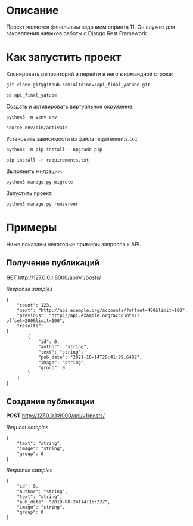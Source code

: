 # Описание
Проект является финальным заданием спринта 11. Он служит для закрепления навыков работы с Django Rest Framework.

# Как запустить проект
Клонировать репозиторий и перейти в него в командной строке:
```
git clone git@github.com:altdinov/api_final_yatube.git
```

```
cd api_final_yatube
```

Cоздать и активировать виртуальное окружение:

```
python3 -m venv env
```

```
source env/bin/activate
```

Установить зависимости из файла requirements.txt:

```
python3 -m pip install --upgrade pip
```

```
pip install -r requirements.txt
```

Выполнить миграции:

```
python3 manage.py migrate
```

Запустить проект:

```
python3 manage.py runserver
```


# Примеры
Ниже показаны некоторые примеры запросов к API.

## Получение публикаций
**GET**  http://127.0.0.1:8000/api/v1/posts/

_Response samples_
```
{
    "count": 123,
    "next": "http://api.example.org/accounts/?offset=400&limit=100",
    "previous": "http://api.example.org/accounts/?offset=200&limit=100",
    "results": 
[
        {
            "id": 0,
            "author": "string",
            "text": "string",
            "pub_date": "2021-10-14T20:41:29.648Z",
            "image": "string",
            "group": 0
        }
    ]
}
```
## Создание публикации
**POST**  http://127.0.0.1:8000/api/v1/posts/

_Request samples_
```
{
    "text": "string",
    "image": "string",
    "group": 0
}
```

_Response samples_
```
{
    "id": 0,
    "author": "string",
    "text": "string",
    "pub_date": "2019-08-24T14:15:22Z",
    "image": "string",
    "group": 0
}
```